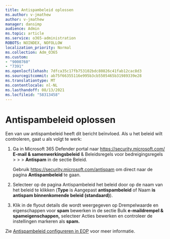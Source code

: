 ```yaml
---
title: Antispambeleid oplossen
ms.author: v-jmathew
author: v-jmathew
manager: dansimp
audience: Admin
ms.topic: article
ms.service: o365-administration
ROBOTS: NOINDEX, NOFOLLOW
localization_priority: Normal
ms.collection: Adm_O365
ms.custom:
- "9000760"
- "7391"
ms.openlocfilehash: 7dfca35c17fb753102bdc80826c41fab12cac8d3
ms.sourcegitcommit: ab75f66355116e995b3cb5505465b31989339e28
ms.translationtype: MT
ms.contentlocale: nl-NL
ms.lasthandoff: 08/13/2021
ms.locfileid: "58313458"
---
```

# <a name="fix-anti-spam-policy"></a>Antispambeleid oplossen

Een van uw antispambeleid heeft dit bericht beïnvloed. Als u het beleid wilt controleren, gaat u als volgt te werk:

1. Ga in Microsoft 365 Defender portal naar <https://security.microsoft.com/> **E-mail & samenwerkingsbeleid** & Beleidsregels voor bedreigingsregels \>  \>  \> **Antispam** in  de sectie Beleid.

   Gebruik <https://security.microsoft.com/antispam> om direct naar de pagina **Antispambeleid** te gaan.

2. Selecteer op de pagina Antispambeleid het beleid door op de naam van het beleid te klikken (**Type** is Aangepast **antispambeleid** of Naam **is** **antispam binnenkomende beleid (standaard)**). 

3. Klik in de flyout details die wordt weergegeven op Drempelwaarde en eigenschappen voor  **spam** bewerken in de sectie Bulk **e-maildrempel & spameigenschappen,** selecteer Acties bewerken en controleer de instellingen markeren als **spam.**

Zie [Antispambeleid configureren in EOP](https://docs.microsoft.com/microsoft-365/security/office-365-security/configure-your-spam-filter-policies) voor meer informatie.
